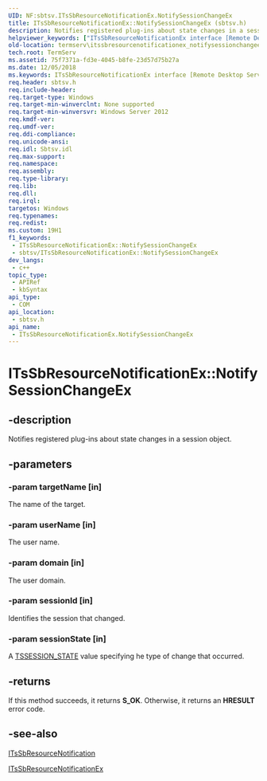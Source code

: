 ```yaml
---
UID: NF:sbtsv.ITsSbResourceNotificationEx.NotifySessionChangeEx
title: ITsSbResourceNotificationEx::NotifySessionChangeEx (sbtsv.h)
description: Notifies registered plug-ins about state changes in a session object.
helpviewer_keywords: ["ITsSbResourceNotificationEx interface [Remote Desktop Services]","NotifySessionChangeEx method","ITsSbResourceNotificationEx.NotifySessionChangeEx","ITsSbResourceNotificationEx::NotifySessionChangeEx","NotifySessionChangeEx","NotifySessionChangeEx method [Remote Desktop Services]","NotifySessionChangeEx method [Remote Desktop Services]","ITsSbResourceNotificationEx interface","sbtsv/ITsSbResourceNotificationEx::NotifySessionChangeEx","termserv.itssbresourcenotificationex_notifysessionchangeex"]
old-location: termserv\itssbresourcenotificationex_notifysessionchangeex.htm
tech.root: TermServ
ms.assetid: 75f7371a-fd3e-4045-b8fe-23d57d75b27a
ms.date: 12/05/2018
ms.keywords: ITsSbResourceNotificationEx interface [Remote Desktop Services],NotifySessionChangeEx method, ITsSbResourceNotificationEx.NotifySessionChangeEx, ITsSbResourceNotificationEx::NotifySessionChangeEx, NotifySessionChangeEx, NotifySessionChangeEx method [Remote Desktop Services], NotifySessionChangeEx method [Remote Desktop Services],ITsSbResourceNotificationEx interface, sbtsv/ITsSbResourceNotificationEx::NotifySessionChangeEx, termserv.itssbresourcenotificationex_notifysessionchangeex
req.header: sbtsv.h
req.include-header: 
req.target-type: Windows
req.target-min-winverclnt: None supported
req.target-min-winversvr: Windows Server 2012
req.kmdf-ver: 
req.umdf-ver: 
req.ddi-compliance: 
req.unicode-ansi: 
req.idl: Sbtsv.idl
req.max-support: 
req.namespace: 
req.assembly: 
req.type-library: 
req.lib: 
req.dll: 
req.irql: 
targetos: Windows
req.typenames: 
req.redist: 
ms.custom: 19H1
f1_keywords:
 - ITsSbResourceNotificationEx::NotifySessionChangeEx
 - sbtsv/ITsSbResourceNotificationEx::NotifySessionChangeEx
dev_langs:
 - c++
topic_type:
 - APIRef
 - kbSyntax
api_type:
 - COM
api_location:
 - sbtsv.h
api_name:
 - ITsSbResourceNotificationEx.NotifySessionChangeEx
---
```


# ITsSbResourceNotificationEx::NotifySessionChangeEx


## -description

Notifies registered plug-ins about state changes in a session object.

## -parameters

### -param targetName [in]

The name of the target.

### -param userName [in]

The user name.

### -param domain [in]

The user domain.

### -param sessionId [in]

Identifies the session that changed.

### -param sessionState [in]

A <a href="/windows/win32/api/sessdirpublictypes/ne-sessdirpublictypes-tssession_state">TSSESSION_STATE</a> value specifying he type of change that occurred.

## -returns

If this method succeeds, it returns <b xmlns:loc="http://microsoft.com/wdcml/l10n">S_OK</b>. Otherwise, it returns an <b xmlns:loc="http://microsoft.com/wdcml/l10n">HRESULT</b> error code.

## -see-also

<a href="https://docs.microsoft.com/windows/desktop/api/sbtsv/nn-sbtsv-itssbresourcenotification">ITsSbResourceNotification</a>



<a href="https://docs.microsoft.com/windows/desktop/api/sbtsv/nn-sbtsv-itssbresourcenotificationex">ITsSbResourceNotificationEx</a>

